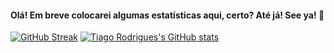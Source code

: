 #### Olá! Em breve colocarei algumas estatísticas aqui, certo? Até já! See ya! 👋

[![GitHub Streak](http://github-readme-streak-stats.herokuapp.com?user=tiagorodriguesdev&theme=dark)](https://git.io/streak-stats)
[![Tiago Rodrigues's GitHub stats](https://github-readme-stats.vercel.app/api?username=tiagorodriguesdev&theme=dark&show_icons=true)](https://github.com/tiagorodriguesdev/github-readme-stats)

<!--
**tiagorodriguesdev/tiagorodriguesdev** is a ✨ _special_ ✨ repository because its `README.md` (this file) appears on your GitHub profile.

Here are some ideas to get you started:

- 🔭 I’m currently working on ...
- 🌱 I’m currently learning ...
- 👯 I’m looking to collaborate on ...
- 🤔 I’m looking for help with ...
- 💬 Ask me about ...
- 📫 How to reach me: ...
- 😄 Pronouns: ...
- ⚡ Fun fact: ...
-->
